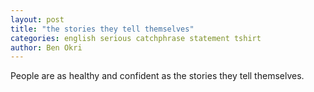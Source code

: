 ```yaml
---
layout: post
title: "the stories they tell themselves"
categories: english serious catchphrase statement tshirt
author: Ben Okri
---
```

People are as healthy and confident as the stories they tell themselves.

